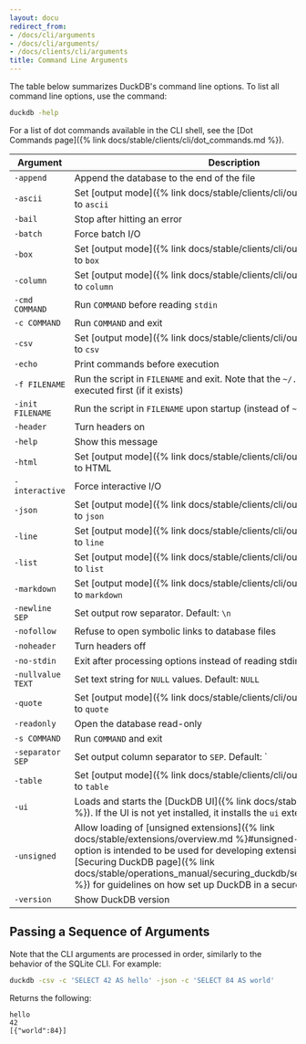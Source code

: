 ```yaml
---
layout: docu
redirect_from:
- /docs/cli/arguments
- /docs/cli/arguments/
- /docs/clients/cli/arguments
title: Command Line Arguments
---
```


The table below summarizes DuckDB's command line options.
To list all command line options, use the command:

```bash
duckdb -help
```

For a list of dot commands available in the CLI shell, see the [Dot Commands page]({% link docs/stable/clients/cli/dot_commands.md %}).

<!-- markdownlint-disable MD056 -->

| Argument          | Description                                                                                                   |
| ----------------- | ------------------------------------------------------------------------------------------------------------- |
| `-append`         | Append the database to the end of the file                                                                    |
| `-ascii`          | Set [output mode]({% link docs/stable/clients/cli/output_formats.md %}) to `ascii`                            |
| `-bail`           | Stop after hitting an error                                                                                   |
| `-batch`          | Force batch I/O                                                                                               |
| `-box`            | Set [output mode]({% link docs/stable/clients/cli/output_formats.md %}) to `box`                              |
| `-column`         | Set [output mode]({% link docs/stable/clients/cli/output_formats.md %}) to `column`                           |
| `-cmd COMMAND`    | Run `COMMAND` before reading `stdin`                                                                          |
| `-c COMMAND`      | Run `COMMAND` and exit                                                                                        |
| `-csv`            | Set [output mode]({% link docs/stable/clients/cli/output_formats.md %}) to `csv`                              |
| `-echo`           | Print commands before execution                                                                               |
| `-f FILENAME`     | Run the script in `FILENAME` and exit. Note that the `~/.duckdbrc` is read and executed first (if it exists)  |
| `-init FILENAME`  | Run the script in `FILENAME` upon startup (instead of `~/.duckdbrc`)                                          |
| `-header`         | Turn headers on                                                                                               |
| `-help`           | Show this message                                                                                             |
| `-html`           | Set [output mode]({% link docs/stable/clients/cli/output_formats.md %}) to HTML                               |
| `-interactive`    | Force interactive I/O                                                                                         |
| `-json`           | Set [output mode]({% link docs/stable/clients/cli/output_formats.md %}) to `json`                             |
| `-line`           | Set [output mode]({% link docs/stable/clients/cli/output_formats.md %}) to `line`                             |
| `-list`           | Set [output mode]({% link docs/stable/clients/cli/output_formats.md %}) to `list`                             |
| `-markdown`       | Set [output mode]({% link docs/stable/clients/cli/output_formats.md %}) to `markdown`                         |
| `-newline SEP`    | Set output row separator. Default: `\n`                                                                       |
| `-nofollow`       | Refuse to open symbolic links to database files                                                               |
| `-noheader`       | Turn headers off                                                                                              |
| `-no-stdin`       | Exit after processing options instead of reading stdin                                                        |
| `-nullvalue TEXT` | Set text string for `NULL` values. Default: `NULL`                                                            |
| `-quote`          | Set [output mode]({% link docs/stable/clients/cli/output_formats.md %}) to `quote`                            |
| `-readonly`       | Open the database read-only                                                                                   |
| `-s COMMAND`      | Run `COMMAND` and exit                                                                                        |
| `-separator SEP`  | Set output column separator to `SEP`. Default: `|`                                                            |
| `-table`          | Set [output mode]({% link docs/stable/clients/cli/output_formats.md %}) to `table`                            |
| `-ui`             | Loads and starts the [DuckDB UI]({% link docs/stable/extensions/ui.md %}). If the UI is not yet installed, it installs the `ui` extension |
| `-unsigned`       | Allow loading of [unsigned extensions]({% link docs/stable/extensions/overview.md %}#unsigned-extensions). This option is intended to be used for developing extensions. Consult the [Securing DuckDB page]({% link docs/stable/operations_manual/securing_duckdb/securing_extensions.md %}) for guidelines on how set up DuckDB in a secure manner |
| `-version`        | Show DuckDB version                                                                                           |

<!-- markdownlint-enable MD056 -->

## Passing a Sequence of Arguments

Note that the CLI arguments are processed in order, similarly to the behavior of the SQLite CLI.
For example:

```bash
duckdb -csv -c 'SELECT 42 AS hello' -json -c 'SELECT 84 AS world'
```

Returns the following:

```text
hello
42
[{"world":84}]
```
